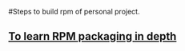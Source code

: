 #Steps to build rpm of personal project.

## [To learn RPM packaging in depth](https://docs-old.fedoraproject.org/en-US/Fedora_Draft_Documentation/0.1/html/RPM_Guide/index.html)

